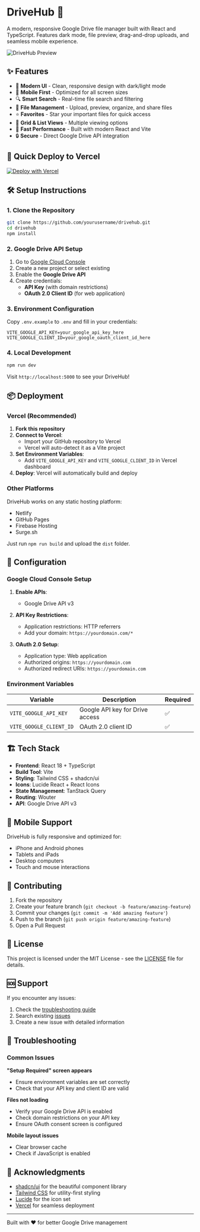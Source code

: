 # DriveHub 🚀

A modern, responsive Google Drive file manager built with React and TypeScript. Features dark mode, file preview, drag-and-drop uploads, and seamless mobile experience.

![DriveHub Preview](https://via.placeholder.com/800x400/1D4ED8/ffffff?text=DriveHub)

## ✨ Features

- 🎨 **Modern UI** - Clean, responsive design with dark/light mode
- 📱 **Mobile First** - Optimized for all screen sizes
- 🔍 **Smart Search** - Real-time file search and filtering
- 📁 **File Management** - Upload, preview, organize, and share files
- ⭐ **Favorites** - Star your important files for quick access
- 🎯 **Grid & List Views** - Multiple viewing options
- 🚀 **Fast Performance** - Built with modern React and Vite
- 🔒 **Secure** - Direct Google Drive API integration

## 🚀 Quick Deploy to Vercel

[![Deploy with Vercel](https://vercel.com/button)](https://vercel.com/new/clone?repository-url=https://github.com/yourusername/drivehub)

## 🛠️ Setup Instructions

### 1. Clone the Repository

```bash
git clone https://github.com/yourusername/drivehub.git
cd drivehub
npm install
```

### 2. Google Drive API Setup

1. Go to [Google Cloud Console](https://console.cloud.google.com/)
2. Create a new project or select existing
3. Enable the **Google Drive API**
4. Create credentials:
   - **API Key** (with domain restrictions)
   - **OAuth 2.0 Client ID** (for web application)

### 3. Environment Configuration

Copy `.env.example` to `.env` and fill in your credentials:

```env
VITE_GOOGLE_API_KEY=your_google_api_key_here
VITE_GOOGLE_CLIENT_ID=your_google_oauth_client_id_here
```

### 4. Local Development

```bash
npm run dev
```

Visit `http://localhost:5000` to see your DriveHub!

## 📦 Deployment

### Vercel (Recommended)

1. **Fork this repository**
2. **Connect to Vercel**:
   - Import your GitHub repository to Vercel
   - Vercel will auto-detect it as a Vite project
3. **Set Environment Variables**:
   - Add `VITE_GOOGLE_API_KEY` and `VITE_GOOGLE_CLIENT_ID` in Vercel dashboard
4. **Deploy**: Vercel will automatically build and deploy

### Other Platforms

DriveHub works on any static hosting platform:
- Netlify
- GitHub Pages
- Firebase Hosting
- Surge.sh

Just run `npm run build` and upload the `dist` folder.

## 🔧 Configuration

### Google Cloud Console Setup

1. **Enable APIs**:
   - Google Drive API v3

2. **API Key Restrictions**:
   - Application restrictions: HTTP referrers
   - Add your domain: `https://yourdomain.com/*`

3. **OAuth 2.0 Setup**:
   - Application type: Web application
   - Authorized origins: `https://yourdomain.com`
   - Authorized redirect URIs: `https://yourdomain.com`

### Environment Variables

| Variable | Description | Required |
|----------|-------------|----------|
| `VITE_GOOGLE_API_KEY` | Google API key for Drive access | ✅ |
| `VITE_GOOGLE_CLIENT_ID` | OAuth 2.0 client ID | ✅ |

## 🏗️ Tech Stack

- **Frontend**: React 18 + TypeScript
- **Build Tool**: Vite
- **Styling**: Tailwind CSS + shadcn/ui
- **Icons**: Lucide React + React Icons
- **State Management**: TanStack Query
- **Routing**: Wouter
- **API**: Google Drive API v3

## 📱 Mobile Support

DriveHub is fully responsive and optimized for:
- iPhone and Android phones
- Tablets and iPads
- Desktop computers
- Touch and mouse interactions

## 🤝 Contributing

1. Fork the repository
2. Create your feature branch (`git checkout -b feature/amazing-feature`)
3. Commit your changes (`git commit -m 'Add amazing feature'`)
4. Push to the branch (`git push origin feature/amazing-feature`)
5. Open a Pull Request

## 📄 License

This project is licensed under the MIT License - see the [LICENSE](LICENSE) file for details.

## 🆘 Support

If you encounter any issues:

1. Check the [troubleshooting guide](#troubleshooting)
2. Search existing [issues](https://github.com/yourusername/drivehub/issues)
3. Create a new issue with detailed information

## 🎯 Troubleshooting

### Common Issues

**"Setup Required" screen appears**
- Ensure environment variables are set correctly
- Check that your API key and client ID are valid

**Files not loading**
- Verify your Google Drive API is enabled
- Check domain restrictions on your API key
- Ensure OAuth consent screen is configured

**Mobile layout issues**
- Clear browser cache
- Check if JavaScript is enabled

## 🙏 Acknowledgments

- [shadcn/ui](https://ui.shadcn.com/) for the beautiful component library
- [Tailwind CSS](https://tailwindcss.com/) for utility-first styling
- [Lucide](https://lucide.dev/) for the icon set
- [Vercel](https://vercel.com/) for seamless deployment

---

Built with ❤️ for better Google Drive management